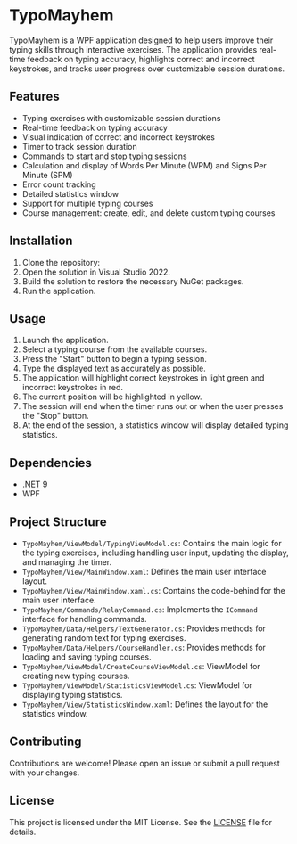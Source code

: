 # TypoMayhem

TypoMayhem is a WPF application designed to help users improve their typing skills through interactive exercises. The application provides real-time feedback on typing accuracy, highlights correct and incorrect keystrokes, and tracks user progress over customizable session durations.

## Features

- Typing exercises with customizable session durations
- Real-time feedback on typing accuracy
- Visual indication of correct and incorrect keystrokes
- Timer to track session duration
- Commands to start and stop typing sessions
- Calculation and display of Words Per Minute (WPM) and Signs Per Minute (SPM)
- Error count tracking
- Detailed statistics window
- Support for multiple typing courses
- Course management: create, edit, and delete custom typing courses

## Installation

1. Clone the repository:
2. Open the solution in Visual Studio 2022.
3. Build the solution to restore the necessary NuGet packages.
4. Run the application.

## Usage

1. Launch the application.
2. Select a typing course from the available courses.
3. Press the "Start" button to begin a typing session.
4. Type the displayed text as accurately as possible.
5. The application will highlight correct keystrokes in light green and incorrect keystrokes in red.
6. The current position will be highlighted in yellow.
7. The session will end when the timer runs out or when the user presses the "Stop" button.
8. At the end of the session, a statistics window will display detailed typing statistics.


## Dependencies

- .NET 9
- WPF

## Project Structure

- `TypoMayhem/ViewModel/TypingViewModel.cs`: Contains the main logic for the typing exercises, including handling user input, updating the display, and managing the timer.
- `TypoMayhem/View/MainWindow.xaml`: Defines the main user interface layout.
- `TypoMayhem/View/MainWindow.xaml.cs`: Contains the code-behind for the main user interface.
- `TypoMayhem/Commands/RelayCommand.cs`: Implements the `ICommand` interface for handling commands.
- `TypoMayhem/Data/Helpers/TextGenerator.cs`: Provides methods for generating random text for typing exercises.
- `TypoMayhem/Data/Helpers/CourseHandler.cs`: Provides methods for loading and saving typing courses.
- `TypoMayhem/ViewModel/CreateCourseViewModel.cs`: ViewModel for creating new typing courses.
- `TypoMayhem/ViewModel/StatisticsViewModel.cs`: ViewModel for displaying typing statistics.
- `TypoMayhem/View/StatisticsWindow.xaml`: Defines the layout for the statistics window.


## Contributing

Contributions are welcome! Please open an issue or submit a pull request with your changes.

## License

This project is licensed under the MIT License. See the [LICENSE](LICENSE) file for details.
